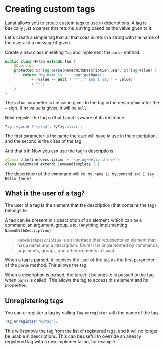 # Creating custom tags

Lanat allows you to create custom tags to use in descriptions. A tag is basically just a parser that returns a string
based on the value given to it.

Let's create a simple tag that all that does is return a string with the name of the user and a message if given.

<procedure title="Tutorial">
<step>

Create a new class inheriting ``Tag`` and implement the ``parse`` method.

```Java
public class MyTag extends Tag {
	@Override
	protected String parse(NamedWithDescription user, String value) {
		return "My name is " + user.getName()
			+ (value == null ? "" : " and I say " + value)
			+ "!";
	}
}
```

The ``value`` parameter is the value given to the tag in the description after the `=` sign.
If no value is given, it will be ``null``.

</step>

<step>

Next register the tag so that Lanat is aware of its existence.

```Java
Tag.register("mytag", MyTag.class);
```

The first parameter is the name the user will have to use in the description, and the second is the class of the tag.

</step>

<step>

And that's it! Now you can use the tag in descriptions.

```Java
@Command.Define(description = "<mytag=Hello there>")
class MyCommand extends CommandTemplate { }
```

The description of the command will be: ``My name is MyCommand and I say Hello there!``

</step>
</procedure>


## What is the user of a tag?

<tldr>
The user of a tag is the element that the description (that contains the tag) belongs to.
</tldr>

A tag can be present in a description of an element, which can be a command, an argument, group, etc. (Anything
implementing ``NamedWithDescription``)

> `NamedWithDescription` is an interface that represents an element that has a name and a description. (Duh!)
> It is implemented by commands, arguments, groups, and other elements in Lanat.

When a tag is parsed, it receives the user of the tag as the first parameter of the ``parse`` method. This allows the tag



When a description is parsed, the target it belongs to is passed to the tag when ``parse`` is called. This allows the
tag to access this element and its properties.


## Unregistering tags

You can unregister a tag by calling ``Tag.unregister`` with the name of the tag.

```Java
Tag.unregister("mytag");
```

This will remove the tag from the list of registered tags, and it will no longer be usable in descriptions. This can
be useful to override an already registered tag with a new implementation, for example.